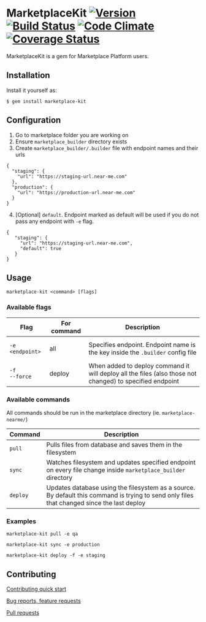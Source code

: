 # MarketplaceKit [![Version](http://img.shields.io/gem/v/marketplace-kit.svg)](https://rubygems.org/gems/marketplace-kit) [![Build Status](https://travis-ci.org/mdyd-dev/marketplace-kit.svg?branch=master)](https://travis-ci.org/mdyd-dev/marketplace-kit) [![Code Climate](https://codeclimate.com/github/crashbreak/crashbreak/badges/gpa.svg)](https://codeclimate.com/github/mdyd-dev/marketplace-kit) [![Coverage Status](https://coveralls.io/repos/github/mdyd-dev/marketplace-kit/badge.svg?branch=master)](https://coveralls.io/github/mdyd-dev/marketplace-kit?branch=master)

MarketplaceKit is a gem for Marketplace Platform users.

## Installation

Install it yourself as:

    $ gem install marketplace-kit

## Configuration

1. Go to marketplace folder you are working on
2. Ensure `marketplace_builder` directory exists
3. Create `marketplace_builder/.builder` file with endpoint names and their urls

```
{
  "staging": {
    "url": "https://staging-url.near-me.com"
  },
  "production": {
    "url": "https://production-url.near-me.com"
  }
}
```

4. [Optional] `default`. Endpoint marked as default will be used if you do not pass any endpoint with `-e` flag.

```
{
   "staging": {
     "url": "https://staging-url.near-me.com",
     "default": true
   }
}
```

## Usage

`marketplace-kit <command> [flags]`

### Available flags

| Flag                       | For command | Description                                                                                              |
| -------------------------- | ----------- | -------------------------------------------------------------------------------------------------------- |
| <pre>`-e <endpoint>`</pre> | all         | Specifies endpoint. Endpoint name is the key inside the `.builder` config file                           |
| `-f`<br/>`--force`         | deploy      | When added to deploy command it will deploy all the files (also those not changed) to specified endpoint |

### Available commands

All commands should be run in the marketplace directory (ie. `marketplace-nearme/`)

| Command  | Description                                                                                                                                |
| -------- | ------------------------------------------------------------------------------------------------------------------------------------------ |
| `pull`   | Pulls files from database and saves them in the filesystem                                                                                 |
| `sync`   | Watches filesystem and updates specified endpoint on every file change inside `marketplace_builder` directory                              |
| `deploy` | Updates database using the filesystem as a source. By default this command is trying to send only files that changed since the last deploy |

### Examples

`marketplace-kit pull -e qa`

`marketplace-kit sync -e production`

`marketplace-kit deploy -f -e staging`

## Contributing

[Contributing quick start](https://github.com/mdyd-dev/marketplace-kit/blob/master/CONTRIBUTE_README.md)

[Bug reports, feature requests](https://github.com/mdyd-dev/marketplace-kit/issues)

[Pull requests](https://github.com/mdyd-dev/marketplace-kit/pulls)
